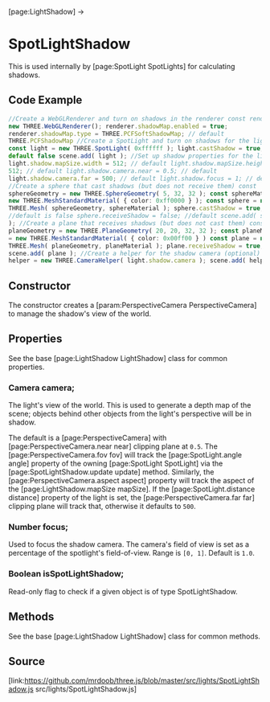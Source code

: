 [page:LightShadow] →

# SpotLightShadow

This is used internally by [page:SpotLight SpotLights] for calculating
shadows.

## Code Example

  
```ts  
//Create a WebGLRenderer and turn on shadows in the renderer const renderer =
new THREE.WebGLRenderer(); renderer.shadowMap.enabled = true;
renderer.shadowMap.type = THREE.PCFSoftShadowMap; // default
THREE.PCFShadowMap //Create a SpotLight and turn on shadows for the light
const light = new THREE.SpotLight( 0xffffff ); light.castShadow = true; //
default false scene.add( light ); //Set up shadow properties for the light
light.shadow.mapSize.width = 512; // default light.shadow.mapSize.height =
512; // default light.shadow.camera.near = 0.5; // default
light.shadow.camera.far = 500; // default light.shadow.focus = 1; // default
//Create a sphere that cast shadows (but does not receive them) const
sphereGeometry = new THREE.SphereGeometry( 5, 32, 32 ); const sphereMaterial =
new THREE.MeshStandardMaterial( { color: 0xff0000 } ); const sphere = new
THREE.Mesh( sphereGeometry, sphereMaterial ); sphere.castShadow = true;
//default is false sphere.receiveShadow = false; //default scene.add( sphere
); //Create a plane that receives shadows (but does not cast them) const
planeGeometry = new THREE.PlaneGeometry( 20, 20, 32, 32 ); const planeMaterial
= new THREE.MeshStandardMaterial( { color: 0x00ff00 } ) const plane = new
THREE.Mesh( planeGeometry, planeMaterial ); plane.receiveShadow = true;
scene.add( plane ); //Create a helper for the shadow camera (optional) const
helper = new THREE.CameraHelper( light.shadow.camera ); scene.add( helper );  
```  

## Constructor

The constructor creates a [param:PerspectiveCamera PerspectiveCamera] to
manage the shadow's view of the world.

## Properties

See the base [page:LightShadow LightShadow] class for common properties.

###  Camera camera;

The light's view of the world. This is used to generate a depth map of the
scene; objects behind other objects from the light's perspective will be in
shadow.  
  
The default is a [page:PerspectiveCamera] with [page:PerspectiveCamera.near
near] clipping plane at `0.5`. The [page:PerspectiveCamera.fov fov] will track
the [page:SpotLight.angle angle] property of the owning [page:SpotLight
SpotLight] via the [page:SpotLightShadow.update update] method. Similarly, the
[page:PerspectiveCamera.aspect aspect] property will track the aspect of the
[page:LightShadow.mapSize mapSize]. If the [page:SpotLight.distance distance]
property of the light is set, the [page:PerspectiveCamera.far far] clipping
plane will track that, otherwise it defaults to `500`.

###  Number focus;

Used to focus the shadow camera. The camera's field of view is set as a
percentage of the spotlight's field-of-view. Range is `[0, 1]`. Default is
`1.0`.  

###  Boolean isSpotLightShadow;

Read-only flag to check if a given object is of type SpotLightShadow.

## Methods

See the base [page:LightShadow LightShadow] class for common methods.

## Source

[link:https://github.com/mrdoob/three.js/blob/master/src/lights/SpotLightShadow.js
src/lights/SpotLightShadow.js]

